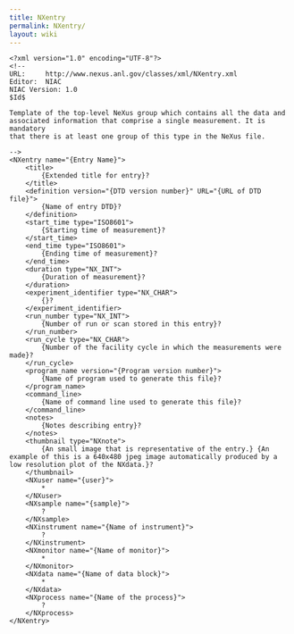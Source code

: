 ```yaml
---
title: NXentry
permalink: NXentry/
layout: wiki
---
```


    <?xml version="1.0" encoding="UTF-8"?>
    <!--
    URL:     http://www.nexus.anl.gov/classes/xml/NXentry.xml
    Editor:  NIAC
    NIAC Version: 1.0
    $Id$

    Template of the top-level NeXus group which contains all the data and
    associated information that comprise a single measurement. It is mandatory 
    that there is at least one group of this type in the NeXus file.

    -->
    <NXentry name="{Entry Name}">
        <title>
            {Extended title for entry}?
        </title>
        <definition version="{DTD version number}" URL="{URL of DTD file}">
            {Name of entry DTD}?
        </definition>
        <start_time type="ISO8601">
            {Starting time of measurement}?
        </start_time>
        <end_time type="ISO8601">
            {Ending time of measurement}?
        </end_time>
        <duration type="NX_INT">
            {Duration of measurement}?
        </duration>
        <experiment_identifier type="NX_CHAR">
            {}?
        </experiment_identifier>
        <run_number type="NX_INT">
            {Number of run or scan stored in this entry}?
        </run_number>
        <run_cycle type="NX_CHAR">
            {Number of the facility cycle in which the measurements were made}?
        </run_cycle>
        <program_name version="{Program version number}">
            {Name of program used to generate this file}?
        </program_name>
        <command_line>
            {Name of command line used to generate this file}?
        </command_line>
        <notes>
            {Notes describing entry}?
        </notes>
        <thumbnail type="NXnote">
            {An small image that is representative of the entry.} {An example of this is a 640x480 jpeg image automatically produced by a low resolution plot of the NXdata.}?
        </thumbnail>
        <NXuser name="{user}">
            *
        </NXuser>
        <NXsample name="{sample}">
            ?
        </NXsample>
        <NXinstrument name="{Name of instrument}">
            ?
        </NXinstrument>
        <NXmonitor name="{Name of monitor}">
            *
        </NXmonitor>
        <NXdata name="{Name of data block}">
            *
        </NXdata>
        <NXprocess name="{Name of the process}">
            ?
        </NXprocess>
    </NXentry>
